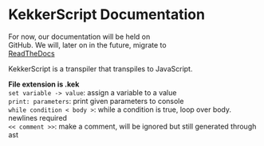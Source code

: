 ﻿# KekkerScript Documentation
For now, our documentation will be held on<br>
GitHub. We will, later on in the future, migrate to<br>
[ReadTheDocs](https://www.readthedocs.io)

KekkerScript is a transpiler that transpiles to JavaScript.

**File extension is .kek**<br>
`set variable -> value`: assign a variable to a value<br>
`print: parameters`: print given parameters to console<br>
`while condition < body >`: while a condition is true, loop over body. newlines required<br>
`<< comment >>`: make a comment, will be ignored but still generated through ast
